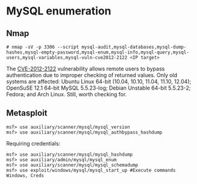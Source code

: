 # MySQL enumeration

## Nmap

```text
# nmap -sV -p 3306 --script mysql-audit,mysql-databases,mysql-dump-hashes,mysql-empty-password,mysql-enum,mysql-info,mysql-query,mysql-users,mysql-variables,mysql-vuln-cve2012-2122 <IP target>
```

The [CVE-2012-2122](https://www.cve.org/CVERecord?id=CVE-2012-2122) vulnerability allows remote users to bypass 
authentication due to improper checking of returned values. Only old systems are affected: Ubuntu Linux 64-bit (10.04, 
10.10, 11.04, 11.10, 12.04); OpenSuSE 12.1 64-bit MySQL 5.5.23-log; Debian Unstable 64-bit 5.5.23-2; Fedora; and Arch 
Linux. Still, worth checking for.

## Metasploit

```text
msf> use auxiliary/scanner/mysql/mysql_version
msf> use auxiliary/scanner/mysql/mysql_authbypass_hashdump
```

Requiring credentials:

```text
msf> use auxiliary/scanner/mysql/mysql_hashdump
msf> use auxiliary/admin/mysql/mysql_enum
msf> use auxiliary/scanner/mysql/mysql_schemadump
msf> use exploit/windows/mysql/mysql_start_up #Execute commands Windows, Creds
```
